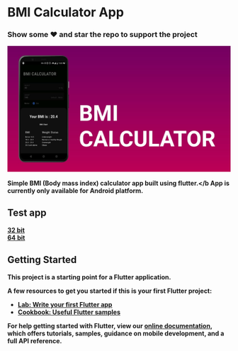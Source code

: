 # BMI Calculator App

### Show some :heart: and star the repo to support the project

![BMI CALCULATOR](https://github.com/sonawane-vivek/bmi-calculator/blob/master/app_banner.jpeg)

<b>Simple BMI (Body mass index) calculator app built using flutter.</b
<b>App is currently only available for Android platform.<b/>

## Test app

<b>[32 bit](https://drive.google.com/file/d/1YbHv-H1lC2RPPAgWnJx3N095T2bV7AQl/view?usp=sharing)</b><br>
<b>[64 bit](https://drive.google.com/file/d/1q43yqDo12VanNpDSd7yBBWBawHgoxG8f/view?usp=sharing)</b>

## Getting Started

This project is a starting point for a Flutter application.

A few resources to get you started if this is your first Flutter project:

- [Lab: Write your first Flutter app](https://flutter.dev/docs/get-started/codelab)
- [Cookbook: Useful Flutter samples](https://flutter.dev/docs/cookbook)

For help getting started with Flutter, view our
[online documentation](https://flutter.dev/docs), which offers tutorials,
samples, guidance on mobile development, and a full API reference.
